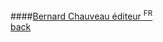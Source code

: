 ####[Bernard Chauveau éditeur <sup>FR</sup>](http://www.bernardchauveau-editeur.com)
<br />
<a href="" class="back">back</a>